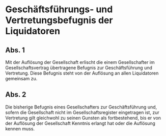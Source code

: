 # Geschäftsführungs- und Vertretungsbefugnis der Liquidatoren



## Abs. 1

 Mit der Auflösung der Gesellschaft erlischt die einem Gesellschafter im Gesellschaftsvertrag übertragene Befugnis zur Geschäftsführung und Vertretung. Diese Befugnis steht von der Auflösung an allen Liquidatoren gemeinsam zu.

## Abs. 2

 Die bisherige Befugnis eines Gesellschafters zur Geschäftsführung und, sofern die Gesellschaft nicht im Gesellschaftsregister eingetragen ist, zur Vertretung gilt gleichwohl zu seinen Gunsten als fortbestehend, bis er von der Auflösung der Gesellschaft Kenntnis erlangt hat oder die Auflösung kennen muss. 

